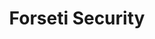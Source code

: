 ---
git: https://github.com/forseti-security/forseti-security
logohandle: forsetisecurity
sort: forsetisecurity
title: Forseti Security
website: https://forsetisecurity.org/
---